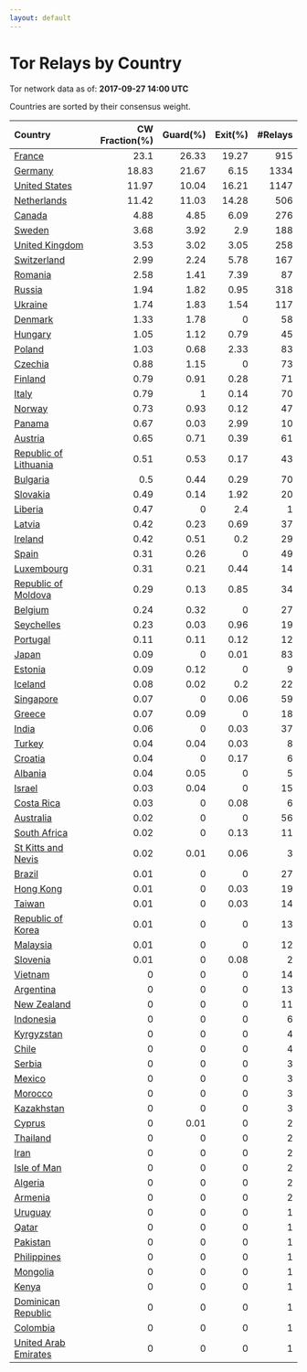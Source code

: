 ```yaml
---
layout: default
---
```



# Tor Relays by Country

Tor network data as of: **2017-09-27 14:00 UTC**

Countries are sorted by their consensus weight.

| Country                                                                  |   CW Fraction(%) |   Guard(%) |   Exit(%) |   #Relays |
|:-------------------------------------------------------------------------|-----------------:|-----------:|----------:|----------:|
| [France](https://atlas.torproject.org/#search/country:fr)                |            23.1  |      26.33 |     19.27 |       915 |
| [Germany](https://atlas.torproject.org/#search/country:de)               |            18.83 |      21.67 |      6.15 |      1334 |
| [United States](https://atlas.torproject.org/#search/country:us)         |            11.97 |      10.04 |     16.21 |      1147 |
| [Netherlands](https://atlas.torproject.org/#search/country:nl)           |            11.42 |      11.03 |     14.28 |       506 |
| [Canada](https://atlas.torproject.org/#search/country:ca)                |             4.88 |       4.85 |      6.09 |       276 |
| [Sweden](https://atlas.torproject.org/#search/country:se)                |             3.68 |       3.92 |      2.9  |       188 |
| [United Kingdom](https://atlas.torproject.org/#search/country:gb)        |             3.53 |       3.02 |      3.05 |       258 |
| [Switzerland](https://atlas.torproject.org/#search/country:ch)           |             2.99 |       2.24 |      5.78 |       167 |
| [Romania](https://atlas.torproject.org/#search/country:ro)               |             2.58 |       1.41 |      7.39 |        87 |
| [Russia](https://atlas.torproject.org/#search/country:ru)                |             1.94 |       1.82 |      0.95 |       318 |
| [Ukraine](https://atlas.torproject.org/#search/country:ua)               |             1.74 |       1.83 |      1.54 |       117 |
| [Denmark](https://atlas.torproject.org/#search/country:dk)               |             1.33 |       1.78 |      0    |        58 |
| [Hungary](https://atlas.torproject.org/#search/country:hu)               |             1.05 |       1.12 |      0.79 |        45 |
| [Poland](https://atlas.torproject.org/#search/country:pl)                |             1.03 |       0.68 |      2.33 |        83 |
| [Czechia](https://atlas.torproject.org/#search/country:cz)               |             0.88 |       1.15 |      0    |        73 |
| [Finland](https://atlas.torproject.org/#search/country:fi)               |             0.79 |       0.91 |      0.28 |        71 |
| [Italy](https://atlas.torproject.org/#search/country:it)                 |             0.79 |       1    |      0.14 |        70 |
| [Norway](https://atlas.torproject.org/#search/country:no)                |             0.73 |       0.93 |      0.12 |        47 |
| [Panama](https://atlas.torproject.org/#search/country:pa)                |             0.67 |       0.03 |      2.99 |        10 |
| [Austria](https://atlas.torproject.org/#search/country:at)               |             0.65 |       0.71 |      0.39 |        61 |
| [Republic of Lithuania](https://atlas.torproject.org/#search/country:lt) |             0.51 |       0.53 |      0.17 |        43 |
| [Bulgaria](https://atlas.torproject.org/#search/country:bg)              |             0.5  |       0.44 |      0.29 |        70 |
| [Slovakia](https://atlas.torproject.org/#search/country:sk)              |             0.49 |       0.14 |      1.92 |        20 |
| [Liberia](https://atlas.torproject.org/#search/country:lr)               |             0.47 |       0    |      2.4  |         1 |
| [Latvia](https://atlas.torproject.org/#search/country:lv)                |             0.42 |       0.23 |      0.69 |        37 |
| [Ireland](https://atlas.torproject.org/#search/country:ie)               |             0.42 |       0.51 |      0.2  |        29 |
| [Spain](https://atlas.torproject.org/#search/country:es)                 |             0.31 |       0.26 |      0    |        49 |
| [Luxembourg](https://atlas.torproject.org/#search/country:lu)            |             0.31 |       0.21 |      0.44 |        14 |
| [Republic of Moldova](https://atlas.torproject.org/#search/country:md)   |             0.29 |       0.13 |      0.85 |        34 |
| [Belgium](https://atlas.torproject.org/#search/country:be)               |             0.24 |       0.32 |      0    |        27 |
| [Seychelles](https://atlas.torproject.org/#search/country:sc)            |             0.23 |       0.03 |      0.96 |        19 |
| [Portugal](https://atlas.torproject.org/#search/country:pt)              |             0.11 |       0.11 |      0.12 |        12 |
| [Japan](https://atlas.torproject.org/#search/country:jp)                 |             0.09 |       0    |      0.01 |        83 |
| [Estonia](https://atlas.torproject.org/#search/country:ee)               |             0.09 |       0.12 |      0    |         9 |
| [Iceland](https://atlas.torproject.org/#search/country:is)               |             0.08 |       0.02 |      0.2  |        22 |
| [Singapore](https://atlas.torproject.org/#search/country:sg)             |             0.07 |       0    |      0.06 |        59 |
| [Greece](https://atlas.torproject.org/#search/country:gr)                |             0.07 |       0.09 |      0    |        18 |
| [India](https://atlas.torproject.org/#search/country:in)                 |             0.06 |       0    |      0.03 |        37 |
| [Turkey](https://atlas.torproject.org/#search/country:tr)                |             0.04 |       0.04 |      0.03 |         8 |
| [Croatia](https://atlas.torproject.org/#search/country:hr)               |             0.04 |       0    |      0.17 |         6 |
| [Albania](https://atlas.torproject.org/#search/country:al)               |             0.04 |       0.05 |      0    |         5 |
| [Israel](https://atlas.torproject.org/#search/country:il)                |             0.03 |       0.04 |      0    |        15 |
| [Costa Rica](https://atlas.torproject.org/#search/country:cr)            |             0.03 |       0    |      0.08 |         6 |
| [Australia](https://atlas.torproject.org/#search/country:au)             |             0.02 |       0    |      0    |        56 |
| [South Africa](https://atlas.torproject.org/#search/country:za)          |             0.02 |       0    |      0.13 |        11 |
| [St Kitts and Nevis](https://atlas.torproject.org/#search/country:kn)    |             0.02 |       0.01 |      0.06 |         3 |
| [Brazil](https://atlas.torproject.org/#search/country:br)                |             0.01 |       0    |      0    |        27 |
| [Hong Kong](https://atlas.torproject.org/#search/country:hk)             |             0.01 |       0    |      0.03 |        19 |
| [Taiwan](https://atlas.torproject.org/#search/country:tw)                |             0.01 |       0    |      0.03 |        14 |
| [Republic of Korea](https://atlas.torproject.org/#search/country:kr)     |             0.01 |       0    |      0    |        13 |
| [Malaysia](https://atlas.torproject.org/#search/country:my)              |             0.01 |       0    |      0    |        12 |
| [Slovenia](https://atlas.torproject.org/#search/country:si)              |             0.01 |       0    |      0.08 |         2 |
| [Vietnam](https://atlas.torproject.org/#search/country:vn)               |             0    |       0    |      0    |        14 |
| [Argentina](https://atlas.torproject.org/#search/country:ar)             |             0    |       0    |      0    |        13 |
| [New Zealand](https://atlas.torproject.org/#search/country:nz)           |             0    |       0    |      0    |        11 |
| [Indonesia](https://atlas.torproject.org/#search/country:id)             |             0    |       0    |      0    |         6 |
| [Kyrgyzstan](https://atlas.torproject.org/#search/country:kg)            |             0    |       0    |      0    |         4 |
| [Chile](https://atlas.torproject.org/#search/country:cl)                 |             0    |       0    |      0    |         4 |
| [Serbia](https://atlas.torproject.org/#search/country:rs)                |             0    |       0    |      0    |         3 |
| [Mexico](https://atlas.torproject.org/#search/country:mx)                |             0    |       0    |      0    |         3 |
| [Morocco](https://atlas.torproject.org/#search/country:ma)               |             0    |       0    |      0    |         3 |
| [Kazakhstan](https://atlas.torproject.org/#search/country:kz)            |             0    |       0    |      0    |         3 |
| [Cyprus](https://atlas.torproject.org/#search/country:cy)                |             0    |       0.01 |      0    |         2 |
| [Thailand](https://atlas.torproject.org/#search/country:th)              |             0    |       0    |      0    |         2 |
| [Iran](https://atlas.torproject.org/#search/country:ir)                  |             0    |       0    |      0    |         2 |
| [Isle of Man](https://atlas.torproject.org/#search/country:im)           |             0    |       0    |      0    |         2 |
| [Algeria](https://atlas.torproject.org/#search/country:dz)               |             0    |       0    |      0    |         2 |
| [Armenia](https://atlas.torproject.org/#search/country:am)               |             0    |       0    |      0    |         2 |
| [Uruguay](https://atlas.torproject.org/#search/country:uy)               |             0    |       0    |      0    |         1 |
| [Qatar](https://atlas.torproject.org/#search/country:qa)                 |             0    |       0    |      0    |         1 |
| [Pakistan](https://atlas.torproject.org/#search/country:pk)              |             0    |       0    |      0    |         1 |
| [Philippines](https://atlas.torproject.org/#search/country:ph)           |             0    |       0    |      0    |         1 |
| [Mongolia](https://atlas.torproject.org/#search/country:mn)              |             0    |       0    |      0    |         1 |
| [Kenya](https://atlas.torproject.org/#search/country:ke)                 |             0    |       0    |      0    |         1 |
| [Dominican Republic](https://atlas.torproject.org/#search/country:do)    |             0    |       0    |      0    |         1 |
| [Colombia](https://atlas.torproject.org/#search/country:co)              |             0    |       0    |      0    |         1 |
| [United Arab Emirates](https://atlas.torproject.org/#search/country:ae)  |             0    |       0    |      0    |         1 |